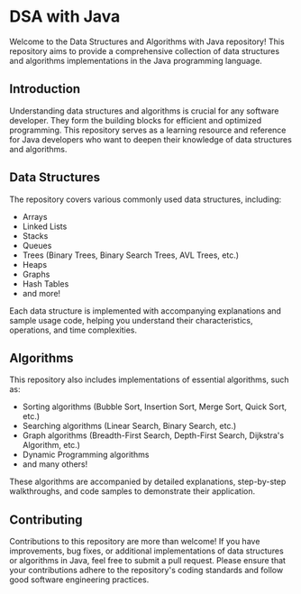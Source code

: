 # DSA with Java
Welcome to the Data Structures and Algorithms with Java repository! This repository aims to provide a comprehensive collection of data structures and algorithms implementations in the Java programming language.


<h2>Introduction</h2>

Understanding data structures and algorithms is crucial for any software developer. They form the building blocks for efficient and optimized programming. This repository serves as a learning resource and reference for Java developers who want to deepen their knowledge of data structures and algorithms.
  
  
  <h2>Data Structures</h2>
  The repository covers various commonly used data structures, including:
  
  <ul>
  <li>Arrays</li>
  <li>Linked Lists</li>
  <li>Stacks</li>
  <li>Queues</li>
  <li>Trees (Binary Trees, Binary Search Trees, AVL Trees, etc.)</li>
  <li>Heaps</li>
  <li>Graphs</li>
  <li>Hash Tables</li>
  <li>and more!</li>
</ul>
  
  Each data structure is implemented with accompanying explanations and sample usage code, helping you understand their characteristics, operations, and time complexities.
  
  
  
  <h2>Algorithms</h2>
  
  This repository also includes implementations of essential algorithms, such as:
  
  <ul>
  <li>Sorting algorithms (Bubble Sort, Insertion Sort, Merge Sort, Quick Sort, etc.)</li>
  <li>Searching algorithms (Linear Search, Binary Search, etc.)</li>
  <li>Graph algorithms (Breadth-First Search, Depth-First Search, Dijkstra's Algorithm, etc.)</li>
  <li>Dynamic Programming algorithms</li>
  <li>and many others!</li>
</ul>

These algorithms are accompanied by detailed explanations, step-by-step walkthroughs, and code samples to demonstrate their application.



<h2>Contributing</h2>

Contributions to this repository are more than welcome! If you have improvements, bug fixes, or additional implementations of data structures or algorithms in Java, feel free to submit a pull request. Please ensure that your contributions adhere to the repository's coding standards and follow good software engineering practices.
